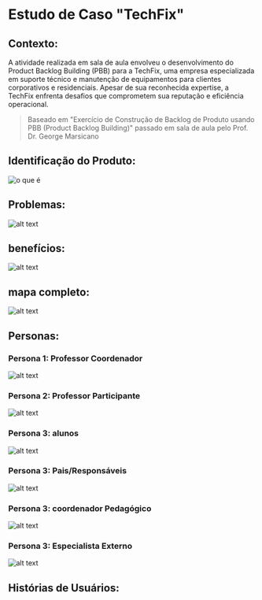 # Estudo de Caso "TechFix"

## Contexto:

A atividade realizada em sala de aula envolveu o desenvolvimento do Product Backlog Building (PBB) para a TechFix, uma empresa especializada em suporte técnico e manutenção de equipamentos para clientes corporativos e residenciais. Apesar de sua reconhecida expertise, a TechFix enfrenta desafios que comprometem sua reputação e eficiência operacional.

> Baseado em "Exercício de Construção de Backlog de Produto usando PBB (Product Backlog Building)" passado em sala de aula pelo Prof. Dr. George Marsicano

## Identificação do Produto:

![o que é](images/usm/oque.png)

## Problemas:

![alt text](images/usm/problemas.png)

## benefícios:

![alt text](images/usm/beneficios.png)

## mapa completo:
![alt text](images/usm/mapa_completo.png)

## Personas:

### Persona 1: Professor Coordenador
![alt text](images/usm/professor_coordenador.png)
### Persona 2: Professor Participante
![alt text](images/usm/professor_participante.png)
### Persona 3: alunos
![alt text](images/usm/alunos.png)
### Persona 3: Pais/Responsáveis
![alt text](images/usm/pais.png)
### Persona 3: coordenador Pedagógico
![alt text](images/usm/coordenador.png)
### Persona 3: Especialista Externo
![alt text](images/usm/especialista.png)


## Histórias de Usuários: